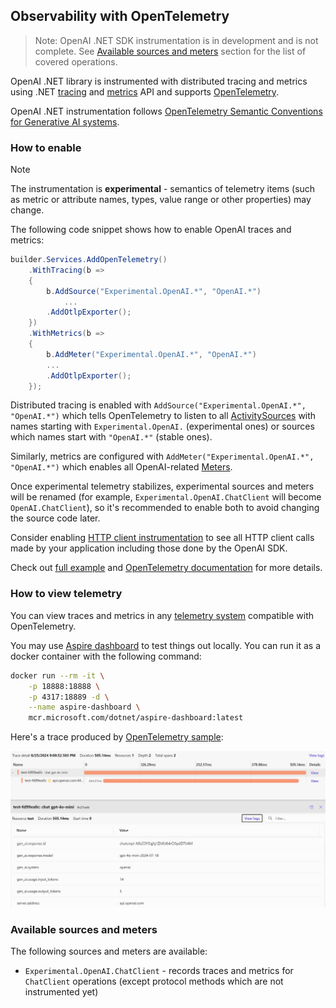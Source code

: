 ## Observability with OpenTelemetry

> Note:
> OpenAI .NET SDK instrumentation is in development and is not complete. See [Available sources and meters](#available-sources-and-meters) section for the list of covered operations.

OpenAI .NET library is instrumented with distributed tracing and metrics using .NET [tracing](https://learn.microsoft.com/dotnet/core/diagnostics/distributed-tracing)
and [metrics](https://learn.microsoft.com/dotnet/core/diagnostics/metrics-instrumentation) API and supports [OpenTelemetry](https://learn.microsoft.com/dotnet/core/diagnostics/observability-with-otel).

OpenAI .NET instrumentation follows [OpenTelemetry Semantic Conventions for Generative AI systems](https://github.com/open-telemetry/semantic-conventions/tree/main/docs/gen-ai).

### How to enable

> [!NOTE]
> The instrumentation is **experimental** - semantics of telemetry items
> (such as metric or attribute names, types, value range or other properties) may change.

The following code snippet shows how to enable OpenAI traces and metrics:

```csharp
builder.Services.AddOpenTelemetry()
    .WithTracing(b =>
    {
        b.AddSource("Experimental.OpenAI.*", "OpenAI.*")
            ...
        .AddOtlpExporter();
    })
    .WithMetrics(b =>
    {
        b.AddMeter("Experimental.OpenAI.*", "OpenAI.*")
        ...
        .AddOtlpExporter();
    });
```

Distributed tracing is enabled with `AddSource("Experimental.OpenAI.*", "OpenAI.*")` which tells OpenTelemetry to listen to all [ActivitySources](https://learn.microsoft.com/dotnet/api/system.diagnostics.activitysource) with names starting with `Experimental.OpenAI.` (experimental ones) or sources which names start with `"OpenAI.*"` (stable ones).

Similarly, metrics are configured with `AddMeter("Experimental.OpenAI.*", "OpenAI.*")` which enables all OpenAI-related [Meters](https://learn.microsoft.com/dotnet/api/system.diagnostics.metrics.meter).

Once experimental telemetry stabilizes, experimental sources and meters will be renamed (for example, `Experimental.OpenAI.ChatClient` will become `OpenAI.ChatClient`), so it's
recommended to enable both to avoid changing the source code later.

Consider enabling [HTTP client instrumentation](https://www.nuget.org/packages/OpenTelemetry.Instrumentation.Http) to see all HTTP client
calls made by your application including those done by the OpenAI SDK.

Check out [full example](../examples/OpenTelemetryExamples.cs) and [OpenTelemetry documentation](https://opentelemetry.io/docs/languages/net/getting-started/) for more details.

### How to view telemetry

You can view traces and metrics in any [telemetry system](https://opentelemetry.io/ecosystem/vendors/) compatible with OpenTelemetry.

You may use [Aspire dashboard](https://learn.microsoft.com/dotnet/aspire/fundamentals/dashboard/standalone) to test things out locally.
You can run it as a docker container with the following command:

```bash
docker run --rm -it \
    -p 18888:18888 \
    -p 4317:18889 -d \
    --name aspire-dashboard \
    mcr.microsoft.com/dotnet/aspire-dashboard:latest
```

Here's a trace produced by [OpenTelemetry sample](../examples/OpenTelemetryExamples.cs):

![](./images/openai-tracing-with-opentelemetry.png)

### Available sources and meters

The following sources and meters are available:

- `Experimental.OpenAI.ChatClient` - records traces and metrics for `ChatClient` operations (except protocol methods which are not instrumented yet)
